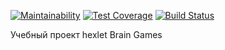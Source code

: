 [![Maintainability](https://api.codeclimate.com/v1/badges/db7f6e6e01ea01750189/maintainability)](https://codeclimate.com/github/kornienko199004/project-lvl1-s224/maintainability) [![Test Coverage](https://api.codeclimate.com/v1/badges/db7f6e6e01ea01750189/test_coverage)](https://codeclimate.com/github/kornienko199004/project-lvl1-s224/test_coverage) [![Build Status](https://travis-ci.org/kornienko199004/project-lvl1-s224.svg?branch=master)](https://travis-ci.org/kornienko199004/project-lvl1-s224)

Учебный проект hexlet Brain Games
